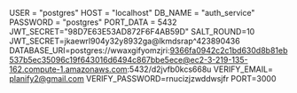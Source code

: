 USER = "postgres"
HOST = "localhost"
DB_NAME = "auth_service"
PASSWORD = "postgres"
PORT_DATA = 5432
JWT_SECRET="98D7E63E53AD872F6F4AB59D"
SALT_ROUND=10
JWT_SECRET=jkaewrl904y32y8932ga@lkmdsrap^423890436
DATABASE_URI=postgres://wwaxgifyomzjri:9366fa0942c2c1bd630d8b81eb537b5ec35096c19f643016d6494c867bbe5ece@ec2-3-219-135-162.compute-1.amazonaws.com:5432/d2jvfb0kcs668u
VERIFY_EMAIL= planify2@gmail.com
VERIFY_PASSWORD=rnucizjzwddwsjfr
PORT=3000
